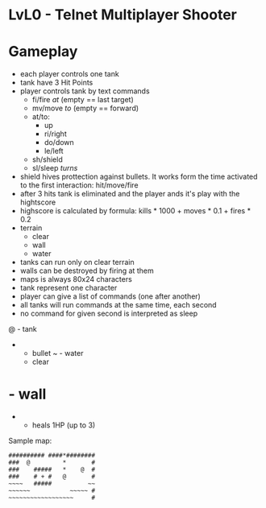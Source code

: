 # LvL0 - Telnet Multiplayer Shooter

# Gameplay

- each player controls one tank
- tank have 3 Hit Points
- player controls tank by text commands
    - fi/fire *at* (empty == last target)
    - mv/move *to* (empty == forward)
    - at/to:
        - up
        - ri/right
        - do/down
        - le/left
    - sh/shield
    - sl/sleep *turns*
- shield hives prottection against bullets. It works form the time activated to the first interaction: hit/move/fire
- after 3 hits tank is eliminated and the player ands it's play with the hightscore
- highscore is calculated by formula: kills * 1000 + moves * 0.1 + fires * 0.2
- terrain
    - clear
    - wall
    - water
- tanks can run only on clear terrain
- walls can be destroyed by firing at them
- maps is always 80x24 characters
- tank represent one character
- player can give a list of commands (one after another)
- all tanks will run commands at the same time, each second
- no command for given second is interpreted as sleep


@ - tank
* - bullet
~ - water
  - clear
# - wall
+ - heals 1HP (up to 3)

Sample map:
```
########## ####*########
###  @         *       #
###    #####   *    @  #
###    # + #   @       # 
~~~~   #####          ~~ 
~~~~~~           ~~~~~ #
~~~~~~~~~~~~~~~~~~     #
```  